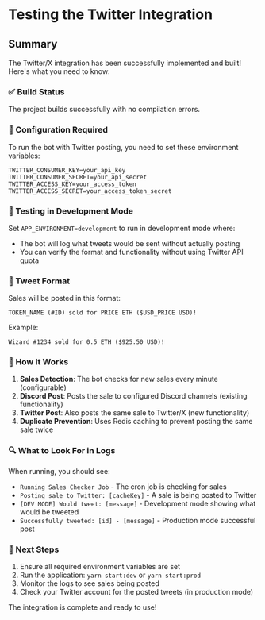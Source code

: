 # Testing the Twitter Integration

## Summary

The Twitter/X integration has been successfully implemented and built! Here's what you need to know:

### ✅ Build Status
The project builds successfully with no compilation errors.

### 🔧 Configuration Required

To run the bot with Twitter posting, you need to set these environment variables:

```
TWITTER_CONSUMER_KEY=your_api_key
TWITTER_CONSUMER_SECRET=your_api_secret
TWITTER_ACCESS_KEY=your_access_token
TWITTER_ACCESS_SECRET=your_access_token_secret
```

### 🧪 Testing in Development Mode

Set `APP_ENVIRONMENT=development` to run in development mode where:
- The bot will log what tweets would be sent without actually posting
- You can verify the format and functionality without using Twitter API quota

### 📝 Tweet Format

Sales will be posted in this format:
```
TOKEN_NAME (#ID) sold for PRICE ETH ($USD_PRICE USD)!
```

Example:
```
Wizard #1234 sold for 0.5 ETH ($925.50 USD)!
```

### 🚀 How It Works

1. **Sales Detection**: The bot checks for new sales every minute (configurable)
2. **Discord Post**: Posts the sale to configured Discord channels (existing functionality)
3. **Twitter Post**: Also posts the same sale to Twitter/X (new functionality)
4. **Duplicate Prevention**: Uses Redis caching to prevent posting the same sale twice

### 🔍 What to Look For in Logs

When running, you should see:
- `Running Sales Checker Job` - The cron job is checking for sales
- `Posting sale to Twitter: [cacheKey]` - A sale is being posted to Twitter
- `[DEV MODE] Would tweet: [message]` - Development mode showing what would be tweeted
- `Successfully tweeted: [id] - [message]` - Production mode successful post

### 🎯 Next Steps

1. Ensure all required environment variables are set
2. Run the application: `yarn start:dev` or `yarn start:prod`
3. Monitor the logs to see sales being posted
4. Check your Twitter account for the posted tweets (in production mode)

The integration is complete and ready to use!
